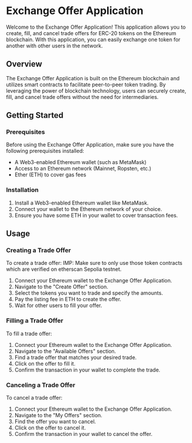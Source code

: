 # Exchange Offer Application

Welcome to the Exchange Offer Application! This application allows you to create, fill, and cancel trade offers for ERC-20 tokens on the Ethereum blockchain. With this application, you can easily exchange one token for another with other users in the network.

## Overview

The Exchange Offer Application is built on the Ethereum blockchain and utilizes smart contracts to facilitate peer-to-peer token trading. By leveraging the power of blockchain technology, users can securely create, fill, and cancel trade offers without the need for intermediaries.

## Getting Started

### Prerequisites

Before using the Exchange Offer Application, make sure you have the following prerequisites installed:

- A Web3-enabled Ethereum wallet (such as MetaMask)
- Access to an Ethereum network (Mainnet, Ropsten, etc.)
- Ether (ETH) to cover gas fees

### Installation

1. Install a Web3-enabled Ethereum wallet like MetaMask.
2. Connect your wallet to the Ethereum network of your choice.
3. Ensure you have some ETH in your wallet to cover transaction fees.

## Usage

### Creating a Trade Offer

To create a trade offer:
IMP: Make sure to only use those token contracts which are verified on etherscan Sepolia testnet.

1. Connect your Ethereum wallet to the Exchange Offer Application.
2. Navigate to the "Create Offer" section.
3. Select the tokens you want to trade and specify the amounts.
4. Pay the listing fee in ETH to create the offer.
5. Wait for other users to fill your offer.

### Filling a Trade Offer

To fill a trade offer:

1. Connect your Ethereum wallet to the Exchange Offer Application.
2. Navigate to the "Available Offers" section.
3. Find a trade offer that matches your desired trade.
4. Click on the offer to fill it.
5. Confirm the transaction in your wallet to complete the trade.

### Canceling a Trade Offer

To cancel a trade offer:

1. Connect your Ethereum wallet to the Exchange Offer Application.
2. Navigate to the "My Offers" section.
3. Find the offer you want to cancel.
4. Click on the offer to cancel it.
5. Confirm the transaction in your wallet to cancel the offer.


